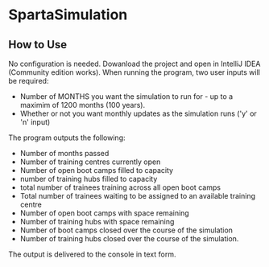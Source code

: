 # SpartaSimulation

## How to Use

No configuration is needed. Dowanload the project and open in IntelliJ IDEA (Community edition works). When running the program, two user inputs will be required:
 - Number of MONTHS you want the simulation to run for - up to a maximim of 1200 months (100 years).
 - Whether or not you want monthly updates as the simulation runs ('y' or  'n' input)
 
 The program outputs the following:
  - Number of months passed
  - Number of training centres currently open
  - Number of open boot camps filled to capacity
  - number of training hubs filled to capacity
  - total number of trainees training across all open boot camps
  - Total number of trainees waiting to be assigned to an available training centre
  - Number of open boot camps with space remaining
  - Number of training hubs with space remaining
  - Number of boot camps closed over the course of the simulation
  - Number of training hubs closed over the course of the simulation.
  
  The output is delivered to the console in text form.
